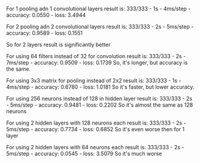 For 1 pooling adn 1 convolutional layers result is: 
333/333 - 1s - 4ms/step - accuracy: 0.0550 - loss: 3.4944

For 2 pooling adn 2 convolutional layers result is: 
333/333 - 2s - 5ms/step - accuracy: 0.9589 - loss: 0.1551

So for 2 layers result is significantly better

For using 64 filters instead of 32 for convolution result is:
333/333 - 2s - 7ms/step - accuracy: 0.9509 - loss: 0.1739
So, it's longer, but accuracy is the same.

For using 3x3 matrix for pooling instead of 2x2 result is:
333/333 - 1s - 4ms/step - accuracy: 0.6780 - loss: 1.0181
So it's faster, but lower accuracy.

For using 256 neurons instead of 128 in hidden layer result is:
333/333 - 2s - 5ms/step - accuracy: 0.9481 - loss: 0.2202
So it's almost the same as 128 neurons

For using 2 hidden layers with 128 neurons each result is:
333/333 - 2s - 5ms/step - accuracy: 0.7734 - loss: 0.6852
So it's even worse then for 1 layer

For using 2 hidden layers with 64 neurons each result is:
333/333 - 2s - 5ms/step - accuracy: 0.0545 - loss: 3.5079
So it's much worse